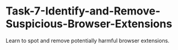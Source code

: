 # Task-7-Identify-and-Remove-Suspicious-Browser-Extensions
Learn to spot and remove potentially harmful browser extensions.
